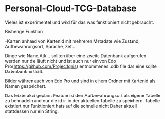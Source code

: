 # Personal-Cloud-TCG-Database
Vieles ist experimentel und wird für das was funktioniert nicht gebraucht.

Bisherige Funktion 

-Karten anhand von Kartenid mit mehreren Metadate wie Zustand, Aufbewahrungsort, Sprache, Set... 


Dinge wie Name,Atk... sollten über eine zweite Datenbank aufgerufen werden nur die läuft nicht und ist auch nur ein von Edo Pro(https://github.com/ProjectIgnis) entnommenes .cdb file das eine sqlite Datenbank enthält.

Bilder währen auch von Edo Pro und sind in einem Ordner mit Kartenid als Namen gespeichert.

Das letzte akut geplant Feature ist den Aufbewahrungsort als eigene Tabelle zu behnadeln und nur die id in in der aktuellen Tabelle zu speichern. Tabelle existiert nur Funktioniert hats auf die schnelle nicht Daher aktuell stattdessen nur ein String.
